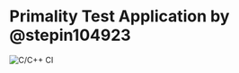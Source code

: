 # Primality Test Application by @stepin104923

![C/C++ CI](https://github.com/stepin104923/IsPrimeC/workflows/C/C++%20CI/badge.svg)
